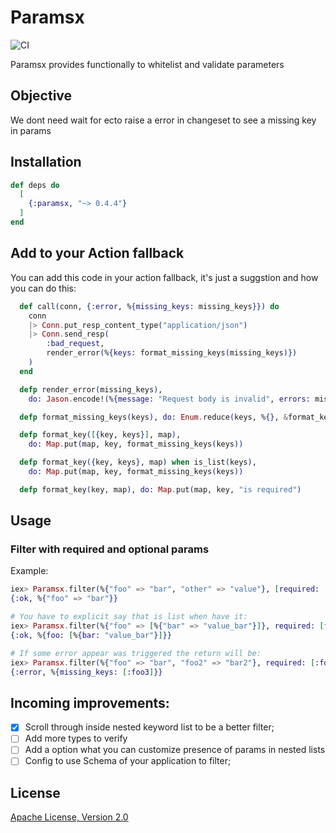 # Paramsx

![CI](https://github.com/BCecatto/Paramsx/workflows/CI/badge.svg?branch=master)

Paramsx provides functionally to whitelist and validate parameters

## Objective

We dont need wait for ecto raise a error in changeset to see a missing key in params

## Installation

```elixir
def deps do
  [
    {:paramsx, "~> 0.4.4"}
  ]
end
```

## Add to your Action fallback
You can add this code in your action fallback, it's just a suggstion and how you can do this:
```elixir
  def call(conn, {:error, %{missing_keys: missing_keys}}) do
    conn
    |> Conn.put_resp_content_type("application/json")
    |> Conn.send_resp(
        :bad_request,
        render_error(%{keys: format_missing_keys(missing_keys)})                    
    )
  end

  defp render_error(missing_keys),
    do: Jason.encode!(%{message: "Request body is invalid", errors: missing_keys})

  defp format_missing_keys(keys), do: Enum.reduce(keys, %{}, &format_key/2)

  defp format_key([{key, keys}], map),
    do: Map.put(map, key, format_missing_keys(keys))

  defp format_key({key, keys}, map) when is_list(keys),
    do: Map.put(map, key, format_missing_keys(keys))

  defp format_key(key, map), do: Map.put(map, key, "is required")                                                                 
```
## Usage
### Filter with required and optional params

Example:
```elixir
iex> Paramsx.filter(%{"foo" => "bar", "other" => "value"}, [required: [:foo], optional: []])
{:ok, %{"foo" => "bar"}}

# You have to explicit say that is list when have it:
iex> Paramsx.filter(%{"foo" => [%{"bar" => "value_bar"}]}, required: [foo_list: [:bar]])
{:ok, %{foo: [%{bar: "value_bar"}]}}

# If some error appear was triggered the return will be:
iex> Paramsx.filter(%{"foo" => "bar", "foo2" => "bar2"}, required: [:foo3])
{:error, %{missing_keys: [:foo3]}} 
```

## Incoming improvements:
  - [x] Scroll through inside nested keyword list to be a better filter;
  - [ ] Add more types to verify
  - [ ] Add a option what you can customize presence of params in nested lists
  - [ ] Config to use Schema of your application to filter;

## License
[Apache License, Version 2.0](LICENSE) 

